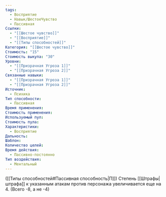 ```yaml
---
tags:
  - Восприятие
  - Навык/ШестоеЧувство
  - Пассивная
Ссылки:
  - "[[Шестое чувство]]"
  - "[[Восприятие]]"
  - "[[Типы способностей]]"
Категория: "[[Шестое чувство]]"
Стоимость: "15"
Стоимость выкупа: "30"
Уровни:
  - "[[Призрачная Угроза 1]]"
  - "[[Призрачная Угроза 2]]"
Связанные навыки:
  - "[[Призрачная Угроза 1]]"
  - "[[Призрачная Угроза 2]]"
Источник:
  - Психика
Тип способности:
  - Пассивная
Время применения: 
Стоимость применения: 
Используемый пул: 
Стоимость пула: 
Характеристики:
  - Восприятие
Дальность: 
Шаблон: 
Количество целей: 
Время действия:
  - Пассивно-постоянно
Тип воздействия:
  - Ментальный
---
```

([[Типы способностей#Пассивная способность|П]]) Степень [[Штрафы|штрафа]] к указанным атакам против персонажа увеличивается еще на 4. (Всего -8, а не -4)